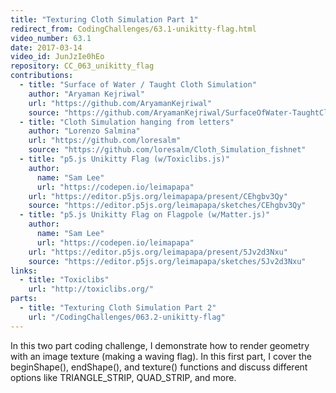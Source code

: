 ```yaml
---
title: "Texturing Cloth Simulation Part 1"
redirect_from: CodingChallenges/63.1-unikitty-flag.html
video_number: 63.1
date: 2017-03-14
video_id: JunJzIe0hEo
repository: CC_063_unikitty_flag
contributions:
  - title: "Surface of Water / Taught Cloth Simulation"
    author: "Aryaman Kejriwal"
    url: "https://github.com/AryamanKejriwal"
    source: "https://github.com/AryamanKejriwal/SurfaceOfWater-TaughtClothSimulation"
  - title: "Cloth Simulation hanging from letters"
    author: "Lorenzo Salmina"
    url: "https://github.com/loresalm"
    source: "https://github.com/loresalm/Cloth_Simulation_fishnet"
  - title: "p5.js Unikitty Flag (w/Toxiclibs.js)"
    author:
      name: "Sam Lee"
      url: "https://codepen.io/leimapapa"
    url: "https://editor.p5js.org/leimapapa/present/CEhgbv3Qy"
    source: "https://editor.p5js.org/leimapapa/sketches/CEhgbv3Qy"
  - title: "p5.js Unikitty Flag on Flagpole (w/Matter.js)"
    author:
      name: "Sam Lee"
      url: "https://codepen.io/leimapapa"
    url: "https://editor.p5js.org/leimapapa/present/5Jv2d3Nxu"
    source: "https://editor.p5js.org/leimapapa/sketches/5Jv2d3Nxu"
links:
  - title: "Toxiclibs"
    url: "http://toxiclibs.org/"
parts:
  - title: "Texturing Cloth Simulation Part 2"
    url: "/CodingChallenges/063.2-unikitty-flag"
---
```

In this two part coding challenge, I demonstrate how to render geometry with an image texture (making a waving flag).  In this first part, I cover the beginShape(), endShape(), and texture() functions and discuss different options like TRIANGLE_STRIP, QUAD_STRIP, and more.
